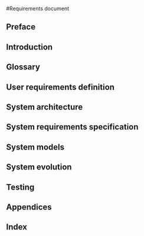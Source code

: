#Requirements document


## Preface 




## Introduction 




## Glossary 


## User requirements definition 



## System architecture 


## System requirements specification 



## System models 



## System evolution 




## Testing 



## Appendices 


## Index 

